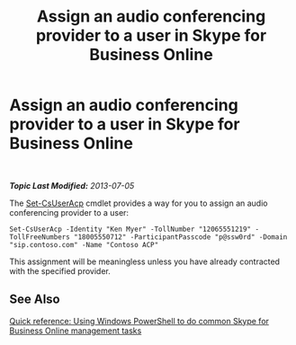 ﻿---
title: Assign an audio conferencing provider to a user in Skype for Business Online
TOCTitle: Assign an audio conferencing provider to a user
ms:assetid: 60db6896-9c5c-4d64-ab7e-10d91748587c
ms:mtpsurl: https://technet.microsoft.com/en-us/library/Dn362791(v=OCS.15)
ms:contentKeyID: 56558804
ms.date: 05/04/2015
mtps_version: v=OCS.15
---

<div data-xmlns="http://www.w3.org/1999/xhtml">

<div class="topic" data-xmlns="http://www.w3.org/1999/xhtml" data-msxsl="urn:schemas-microsoft-com:xslt" data-cs="http://msdn.microsoft.com/en-us/">

<div data-asp="http://msdn2.microsoft.com/asp">

# Assign an audio conferencing provider to a user in Skype for Business Online

</div>

<div id="mainSection">

<div id="mainBody">

<span> </span>

_**Topic Last Modified:** 2013-07-05_

The [Set-CsUserAcp](set-csuseracp.md) cmdlet provides a way for you to assign an audio conferencing provider to a user:

    Set-CsUserAcp -Identity "Ken Myer" -TollNumber "12065551219" -TollFreeNumbers "18005550712" -ParticipantPasscode "p@ssw0rd" -Domain "sip.contoso.com" -Name "Contoso ACP"

This assignment will be meaningless unless you have already contracted with the specified provider.

<div>

## See Also


[Quick reference: Using Windows PowerShell to do common Skype for Business Online management tasks](quick-reference-using-windows-powershell-to-do-common-skype-for-business-online-management-tasks.md)  
  

</div>

</div>

<span> </span>

</div>

</div>

</div>

